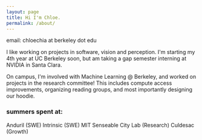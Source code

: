 ```yaml
---
layout: page
title: Hi I'm Chloe.
permalink: /about/
--- 
```


email: chloechia at berkeley dot edu

I like working on projects in software, vision and perception. I'm starting my 4th year at UC Berkeley soon, but am taking a gap semester interning at NVIDIA in Santa Clara.

On campus, I'm involved with Machine Learning @ Berkeley, and worked on projects in the research committee! This includes compute access improvements, organizing reading groups, and most importantly designing our hoodie.

### summers spent at:

Anduril (SWE)
Intrinsic (SWE)
MIT Senseable City Lab (Research)
Culdesac (Growth)

